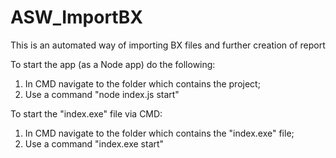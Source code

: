 # ASW_ImportBX
 This is an automated way of importing BX files and further creation of report

To start the app (as a Node app) do the following:
1) In CMD navigate to the folder which contains the project;
2) Use a command "node index.js start"

To start the "index.exe" file via CMD:
1) In CMD navigate to the folder which contains the "index.exe" file;
2) Use a command "index.exe start"
